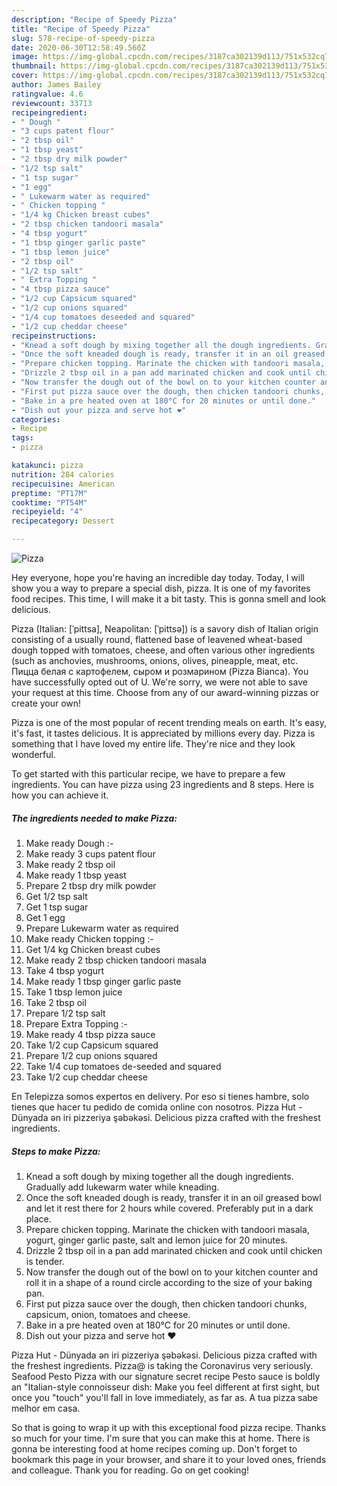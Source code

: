 ```yaml
---
description: "Recipe of Speedy Pizza"
title: "Recipe of Speedy Pizza"
slug: 578-recipe-of-speedy-pizza
date: 2020-06-30T12:58:49.560Z
image: https://img-global.cpcdn.com/recipes/3187ca302139d113/751x532cq70/pizza-recipe-main-photo.jpg
thumbnail: https://img-global.cpcdn.com/recipes/3187ca302139d113/751x532cq70/pizza-recipe-main-photo.jpg
cover: https://img-global.cpcdn.com/recipes/3187ca302139d113/751x532cq70/pizza-recipe-main-photo.jpg
author: James Bailey
ratingvalue: 4.6
reviewcount: 33713
recipeingredient:
- " Dough "
- "3 cups patent flour"
- "2 tbsp oil"
- "1 tbsp yeast"
- "2 tbsp dry milk powder"
- "1/2 tsp salt"
- "1 tsp sugar"
- "1 egg"
- " Lukewarm water as required"
- " Chicken topping "
- "1/4 kg Chicken breast cubes"
- "2 tbsp chicken tandoori masala"
- "4 tbsp yogurt"
- "1 tbsp ginger garlic paste"
- "1 tbsp lemon juice"
- "2 tbsp oil"
- "1/2 tsp salt"
- " Extra Topping "
- "4 tbsp pizza sauce"
- "1/2 cup Capsicum squared"
- "1/2 cup onions squared"
- "1/4 cup tomatoes deseeded and squared"
- "1/2 cup cheddar cheese"
recipeinstructions:
- "Knead a soft dough by mixing together all the dough ingredients. Gradually add lukewarm water while kneading."
- "Once the soft kneaded dough is ready, transfer it in an oil greased bowl and let it rest there for 2 hours while covered. Preferably put in a dark place."
- "Prepare chicken topping. Marinate the chicken with tandoori masala, yogurt, ginger garlic paste, salt and lemon juice for 20 minutes."
- "Drizzle 2 tbsp oil in a pan add marinated chicken and cook until chicken is tender."
- "Now transfer the dough out of the bowl on to your kitchen counter and roll it in a shape of a round circle according to the size of your baking pan."
- "First put pizza sauce over the dough, then chicken tandoori chunks, capsicum, onion, tomatoes and cheese."
- "Bake in a pre heated oven at 180°C for 20 minutes or until done."
- "Dish out your pizza and serve hot ❤"
categories:
- Recipe
tags:
- pizza

katakunci: pizza 
nutrition: 284 calories
recipecuisine: American
preptime: "PT17M"
cooktime: "PT54M"
recipeyield: "4"
recipecategory: Dessert

---
```



![Pizza](https://img-global.cpcdn.com/recipes/3187ca302139d113/751x532cq70/pizza-recipe-main-photo.jpg)

Hey everyone, hope you're having an incredible day today. Today, I will show you a way to prepare a special dish, pizza. It is one of my favorites food recipes. This time, I will make it a bit tasty. This is gonna smell and look delicious.

Pizza (Italian: [ˈpittsa], Neapolitan: [ˈpittsə]) is a savory dish of Italian origin consisting of a usually round, flattened base of leavened wheat-based dough topped with tomatoes, cheese, and often various other ingredients (such as anchovies, mushrooms, onions, olives, pineapple, meat, etc. Пицца белая с картофелем, сыром и розмарином (Pizza Bianca). You have successfully opted out of U. We&#39;re sorry, we were not able to save your request at this time. Choose from any of our award-winning pizzas or create your own!

Pizza is one of the most popular of recent trending meals on earth. It's easy, it's fast, it tastes delicious. It is appreciated by millions every day. Pizza is something that I have loved my entire life. They're nice and they look wonderful.


To get started with this particular recipe, we have to prepare a few ingredients. You can have pizza using 23 ingredients and 8 steps. Here is how you can achieve it.

<!--inarticleads1-->

##### The ingredients needed to make Pizza:

1. Make ready  Dough :-
1. Make ready 3 cups patent flour
1. Make ready 2 tbsp oil
1. Make ready 1 tbsp yeast
1. Prepare 2 tbsp dry milk powder
1. Get 1/2 tsp salt
1. Get 1 tsp sugar
1. Get 1 egg
1. Prepare  Lukewarm water as required
1. Make ready  Chicken topping :-
1. Get 1/4 kg Chicken breast cubes
1. Make ready 2 tbsp chicken tandoori masala
1. Take 4 tbsp yogurt
1. Make ready 1 tbsp ginger garlic paste
1. Take 1 tbsp lemon juice
1. Take 2 tbsp oil
1. Prepare 1/2 tsp salt
1. Prepare  Extra Topping :-
1. Make ready 4 tbsp pizza sauce
1. Take 1/2 cup Capsicum squared
1. Prepare 1/2 cup onions squared
1. Take 1/4 cup tomatoes de-seeded and squared
1. Take 1/2 cup cheddar cheese


En Telepizza somos expertos en delivery. Por eso si tienes hambre, solo tienes que hacer tu pedido de comida online con nosotros. Pizza Hut - Dünyada ən iri pizzeriya şəbəkəsi. Delicious pizza crafted with the freshest ingredients. 

<!--inarticleads2-->

##### Steps to make Pizza:

1. Knead a soft dough by mixing together all the dough ingredients. Gradually add lukewarm water while kneading.
1. Once the soft kneaded dough is ready, transfer it in an oil greased bowl and let it rest there for 2 hours while covered. Preferably put in a dark place.
1. Prepare chicken topping. Marinate the chicken with tandoori masala, yogurt, ginger garlic paste, salt and lemon juice for 20 minutes.
1. Drizzle 2 tbsp oil in a pan add marinated chicken and cook until chicken is tender.
1. Now transfer the dough out of the bowl on to your kitchen counter and roll it in a shape of a round circle according to the size of your baking pan.
1. First put pizza sauce over the dough, then chicken tandoori chunks, capsicum, onion, tomatoes and cheese.
1. Bake in a pre heated oven at 180°C for 20 minutes or until done.
1. Dish out your pizza and serve hot ❤


Pizza Hut - Dünyada ən iri pizzeriya şəbəkəsi. Delicious pizza crafted with the freshest ingredients. Pizza@ is taking the Coronavirus very seriously. Seafood Pesto Pizza with our signature secret recipe Pesto sauce is boldly an &#34;Italian-style connoisseur dish: Make you feel different at first sight, but once you &#34;touch&#34; you&#39;ll fall in love immediately, as far as. A tua pizza sabe melhor em casa. 

So that is going to wrap it up with this exceptional food pizza recipe. Thanks so much for your time. I'm sure that you can make this at home. There is gonna be interesting food at home recipes coming up. Don't forget to bookmark this page in your browser, and share it to your loved ones, friends and colleague. Thank you for reading. Go on get cooking!
